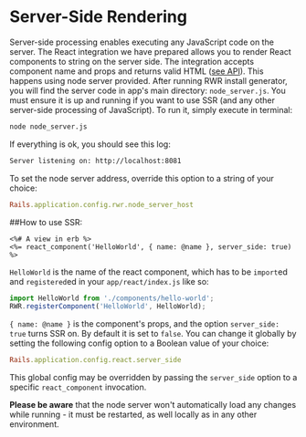 Server-Side Rendering
=======
Server-side processing enables executing any JavaScript code on the server. The React integration we have prepared allows you to render React components to string on the server side. The integration accepts component name and props and returns valid HTML ([see API](https://github.com/netguru/react_webpack_rails/blob/master/docs/api.md#react_component-ruby)). This happens using node server provided. After running RWR install generator, you will find the server code in app's main directory: `node_server.js`. You must ensure it is up and running if you want to use SSR (and any other server-side processing of JavaScript). To run it, simply execute in terminal:
```bash
node node_server.js
```
If everything is ok, you should see this log:
```bash
Server listening on: http://localhost:8081
```
To set the node server address, override this option to a string of your choice:
```ruby
Rails.application.config.rwr.node_server_host
```

##How to use SSR:
```erb
<%# A view in erb %>
<%= react_component('HelloWorld', { name: @name }, server_side: true) %>
```
`HelloWorld` is the name of the react component, which has to be `import`ed and `registered`ed in your `app/react/index.js` like so:
```js
import HelloWorld from './components/hello-world';
RWR.registerComponent('HelloWorld', HelloWorld);
```
`{ name: @name }` is the component's props, and the option `server_side: true` turns SSR on. By default it is set to `false`. You can change it globally by setting the following config option to a Boolean value of your choice:
```ruby
Rails.application.config.react.server_side
```
This global config may be overridden by passing the `server_side` option to a specific `react_component` invocation.

**Please be aware** that the node server won't automatically load any changes while running - it must be restarted, as well locally as in any other environment.
